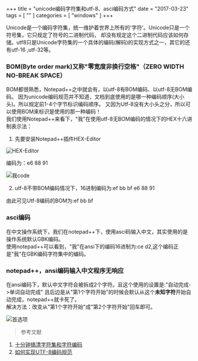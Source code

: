 +++
title = "unicode编码字符集和utf-8、asci编码方式"
date = "2017-03-23"
tags = [ "" ]
categories = [ "windows" ]
+++

Unicode是一个编码字符集，统一维护着世界上所有的'字符'。Unicode只是一个符号集，它只规定了符号的二进制代码，
却没有规定这个二进制代码应该如何存储。utf8只是Unicode字符集的一个具体的编码(解码)的实现方式之一，其它的还有utf-16
,utf-32等。
<!--more-->
### BOM(Byte order mark)又称"零宽度非换行空格"（ZERO WIDTH NO-BREAK SPACE）

BOM都很熟悉，Notepad++之中就会有，以utf-8有BOM编码、以utf-8无BOM编码。
因为unicode编码规范并不知道，文档到底使用的是哪一种编码顺序(大小头)。所以规定前1-4个字节标识编码顺序。
又因为Utf-8没有大小头之分，所以可以使用BOM来标识是使用的那一种编码！  
我们使用Notepad++来看下，"我"在使用utf-8无BOM编码的情况下的HEX十六进制表示法：
1. 先要安装Notepad++插件HEX-Editor

![HEX-Editor](../../pictures/QQ20170323212337.png)

编码为：e6 88 91

![我code](../pictures/QQ20170323212712.png)

2. utf-8不带BOM编码情况下，16进制编码为:ef bb bf e6 88 91

由此可见Utf-8编码的BOM为:ef bb bf

### asci编码

在中文操作系统下，我们在notepad++下，使用asci码输入中文，其实使用的是操作系统默认GBK编码。  
使用notepad++可以看到，"我"在ansi下的编码16进制为:ce d2,这个编码正是"我"在GBK编码字符集中的编码。

### notepad++，ansi编码输入中文程序无响应

在ansi编码下，默认中文字符会被拆成2个字符。且这个使用的设置是:"自动完成->单词自动完成"
且后边是从"第1个字符开始"的时候会默认从这个**未知字符**开始自动完成，notepad++就卡死了。  
解决方法：改变从"第1个字符开始"成"第2个字符开始"回车即可。

![首选项](../../pictures/QQ20170323220207.png)

> 参考文献

1. [十分钟搞清字符集和字符编码](http://cenalulu.github.io/linux/character-encoding/)
1. [如何实现UTF-8编码规范](http://www.ietf.org/rfc/rfc3629.txt)
